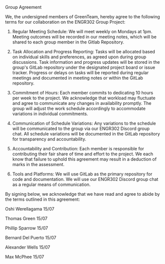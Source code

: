 Group Agreement

We, the undersigned members of GreenTeam, hereby agree to the following terms for our collaboration on the ENGR302 Group Project:

1. Regular Meeting Schedule:
We will meet weekly on Mondays at 1pm.
Meeting outcomes will be recorded in our meeting notes, which will be shared to each group member in the Gitlab Repository.

1. Task Allocation and Progress Reporting:
Tasks will be allocated based on individual skills and preferences, as agreed upon during group discussions.
Task information and progress updates will be stored in the group's GitLab repository under the designated project board or issue tracker. Progress or delays on tasks will be reported during regular meetings and documented in meeting notes or within the GitLab repository.

1. Commitment of Hours:
Each member commits to dedicating 10 hours per week to the project.
We acknowledge that workload may fluctuate and agree to communicate any changes in availability promptly.
The group will adjust the work schedule accordingly to accommodate variations in individual commitments.

1. Communication of Schedule Variations:
Any variations to the schedule will be communicated to the group via our ENGR302 Discord group chat. 
All schedule variations will be documented in the GitLab repository for transparency and accountability.

1. Accountability and Contribution:
Each member is responsible for contributing their fair share of time and effort to the project. We each know that failure to uphold this agreement may result in a deduction of marks in the assessment.

1. Tools and Platforms:
We will use GitLab as the primary repository for code and documentation. We will use our ENGR302 Discord group chat as a regular means of communication. 

By signing below, we acknowledge that we have read and agree to abide by the terms outlined in this agreement:

Oshi Werellagama 15/07

Thomas Green 15/07

Phillip Sparrow 15/07

Bernard Del Puerto 15/07

Alexander Wells 15/07

Max McPhee 15/07